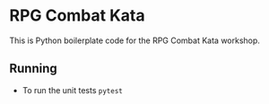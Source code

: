 # RPG Combat Kata

This is Python boilerplate code for the RPG Combat Kata workshop.

## Running

* To run the unit tests `pytest`